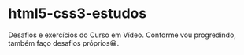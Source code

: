 # html5-css3-estudos
 Desafios e exercícios do Curso em Vídeo. Conforme vou progredindo, também faço desafios próprios😀. 

